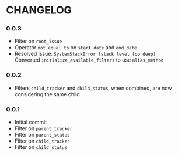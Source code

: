 # CHANGELOG
### 0.0.3
* Filter on `root_issue`
* Operator `not equal to` on `start_date` and `end_date`
* Resolved issue: `SystemStackError (stack level too deep)`  
  Converted `initialize_available_filters` to use `alias_method` 

### 0.0.2
* Filters `child_tracker` and `child_status`, when combined, are now considering the same child

### 0.0.1
* Initial commit
* Filter on `parent_tracker`
* Filter on `parent_status`
* Filter on `child_tracker`
* Filter on `child_status`
